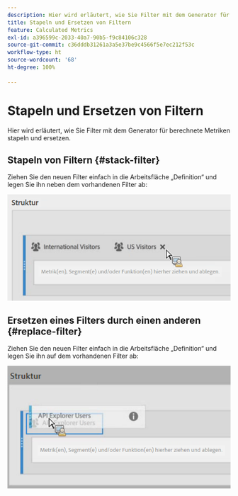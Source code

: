 ```yaml
---
description: Hier wird erläutert, wie Sie Filter mit dem Generator für berechnete Metriken stapeln und ersetzen.
title: Stapeln und Ersetzen von Filtern
feature: Calculated Metrics
exl-id: a396599c-2033-40a7-90b5-f9c84106c328
source-git-commit: c36dddb31261a3a5e37be9c4566f5e7ec212f53c
workflow-type: ht
source-wordcount: '68'
ht-degree: 100%

---
```


# Stapeln und Ersetzen von Filtern

Hier wird erläutert, wie Sie Filter mit dem Generator für berechnete Metriken stapeln und ersetzen.

## Stapeln von Filtern {#stack-filter}

Ziehen Sie den neuen Filter einfach in die Arbeitsfläche „Definition“ und legen Sie ihn neben dem vorhandenen Filter ab:

![](assets/cm_stack_seg.png)

## Ersetzen eines Filters durch einen anderen {#replace-filter}

Ziehen Sie den neuen Filter einfach in die Arbeitsfläche „Definition“ und legen Sie ihn auf dem vorhandenen Filter ab:

![](assets/cm_replace_seg.png)
